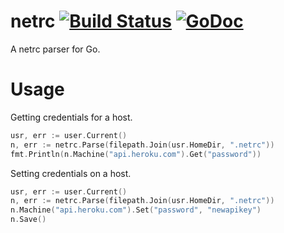 # netrc [![Build Status](https://travis-ci.org/akumria/netrc.svg?branch=master)](https://travis-ci.org/akumria/netrc) [![GoDoc](https://godoc.org/github.com/akumria/netrc?status.svg)](http://godoc.org/github.com/akumria/netrc)

A netrc parser for Go.

# Usage

Getting credentials for a host.

```go
usr, err := user.Current()
n, err := netrc.Parse(filepath.Join(usr.HomeDir, ".netrc"))
fmt.Println(n.Machine("api.heroku.com").Get("password"))
```

Setting credentials on a host.

```go
usr, err := user.Current()
n, err := netrc.Parse(filepath.Join(usr.HomeDir, ".netrc"))
n.Machine("api.heroku.com").Set("password", "newapikey")
n.Save()
```
